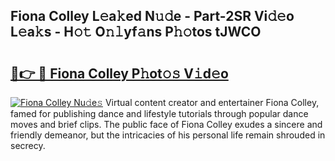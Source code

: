 ## Fiona Colley L𝚎a𝚔ed N𝚞𝚍e - Part-2SR Vi𝚍𝚎o L𝚎a𝚔s - H𝚘𝚝 O𝚗𝚕yf𝚊ns P𝚑𝚘tos tJWCO

# <h2><a href="http://kfa12tp.oniu.top/?m=Fiona+Colley">🔗👉 🔴 Fiona Colley P𝚑ot𝚘𝚜 V𝚒d𝚎o</a></h2>

[![Fiona Colley Nu𝚍e𝚜](https://i.imgur.com/0qMVB7G.gif)](http://kfa12tp.oniu.top/?m=Fiona+Colley)
Virtual content creator and entertainer Fiona Colley, famed for publishing dance and lifestyle tutorials through popular dance moves and brief clips. The public face of Fiona Colley exudes a sincere and friendly demeanor, but the intricacies of his personal life remain shrouded in secrecy.  
